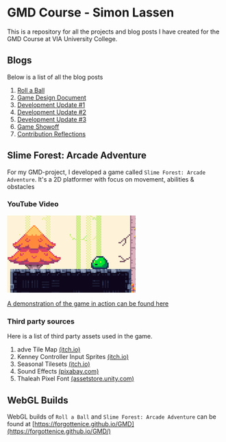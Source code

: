 # GMD Course - Simon Lassen
This is a repository for all the projects and blog posts I have created for the GMD Course at VIA University College.

## Blogs
Below is a list of all the blog posts
1. [Roll a Ball](Blogs/Roll-A-Ball/README.md)
2. [Game Design Document](Blogs/Game%20Design%20Document/README.md)
3. [Development Update #1](Blogs/Development%20Update%201/README.md)
4. [Development Update #2](Blogs/Development%20Update%202/README.md)
5. [Development Update #3](Blogs/Development%20Update%203/README.md)
6. [Game Showoff](Blogs/Game%20Showoff/README.md)
7. [Contribution Reflections](Blogs/Contribution%20Reflections/README.md)

## Slime Forest: Arcade Adventure
For my GMD-project, I developed a game called `Slime Forest: Arcade Adventure`. It's a 2D platformer with focus on movement, abilities & obstacles

### YouTube Video
[![YouTube Demonstration](media/slime-forest-arcade-adventure-thumbnail.png)](https://youtu.be/zEiievuTiGc)

[A demonstration of the game in action can be found here](https://youtu.be/zEiievuTiGc)

### Third party sources
Here is a list of third party assets used in the game.

1. adve Tile Map [(itch.io)](https://egordorichev.itch.io/adve)
2. Kenney Controller Input Sprites [(itch.io)](https://kenney-assets.itch.io/input-prompts-pixel-16)
3. Seasonal Tilesets [(itch.io)](https://grafxkid.itch.io/seasonal-tilesets)
4. Sound Effects [(pixabay.com)](https://pixabay.com/sound-effects/search/8-bit/)
5. Thaleah Pixel Font [(assetstore.unity.com)](https://assetstore.unity.com/packages/2d/fonts/free-pixel-font-thaleah-140059)


## WebGL Builds
WebGL builds of `Roll a Ball` and `Slime Forest: Arcade Adventure` can be found at [https://forgottenice.github.io/GMD](https://forgottenice.github.io/GMD/)

